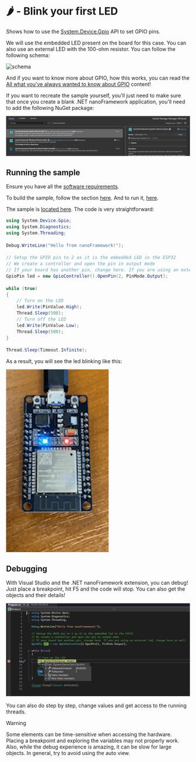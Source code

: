 # 🌶️ - Blink your first LED

Shows how to use the [System.Device.Gpio](https://docs.nanoframework.net/api/System.Device.Gpio.html) API to set GPIO pins.

We will use the embedded LED present on the board for this case. You can also use an external LED with the 100-ohm resistor. You can follow the following schema:

![schema](https://docs.nanoframework.net/images/getting-started/gpio-pin-theory.png)

And if you want to know more about GPIO, how this works, you can read the [All what you've always wanted to know about GPIO](https://docs.nanoframework.net/content/getting-started-guides/gpio-explained.html) content!

If you want to recreate the sample yourself, you'll just need to make sure that once you create a blank .NET nanoFramework application, you'll need to add the following NuGet package:

![nuget gpio](../Docs/add_nuget_gpio.png)

## Running the sample

Ensure you have all the [software requirements](../README.md#software-requirements).

To build the sample, follow the section [here](../README.md#build-the-sample). And to run it, [here](../README.md#run-the-sample).

The sample is [located here](./Program.cs). The code is very straightforward:

```csharp
using System.Device.Gpio;
using System.Diagnostics;
using System.Threading;

Debug.WriteLine("Hello from nanoFramework!");

// Setup the GPIO pin to 2 as it is the embedded LED in the ESP32
// We create a controller and open the pin in output mode
// If your board has another pin, change here. If you are using an external LED, change here as well.
GpioPin led = new GpioController().OpenPin(2, PinMode.Output);

while (true)
{
    // Turn on the LED
    led.Write(PinValue.High);
    Thread.Sleep(500);
    // Turn off the LED
    led.Write(PinValue.Low);
    Thread.Sleep(500);
}

Thread.Sleep(Timeout.Infinite);
```

As a result, you will see the led blinking like this:

![blinky](../Docs/blinky.gif)

## Debugging

With Visual Studio and the .NET nanoFramework extension, you can debug! Just place a breakpoint, hit F5 and the code will stop. You can also get the objects and their details!

![debug](../Docs/debug.png)

You can also do step by step, change values and get access to the running threads.

> [!Warning]
> 
> Some elements can be time-sensitive when accessing the hardware. Placing a breakpoint and exploring the variables may not properly work. Also, while the debug experience is amazing, it can be slow for large objects. In general, try to avoid using the auto view.
